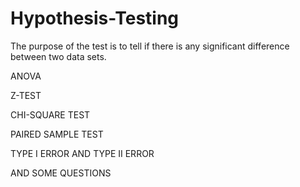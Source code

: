 # Hypothesis-Testing

The purpose of the test is to tell if there is any significant difference between two data sets.

ANOVA

Z-TEST

CHI-SQUARE TEST

PAIRED SAMPLE TEST

TYPE I ERROR AND TYPE II ERROR

AND SOME QUESTIONS
